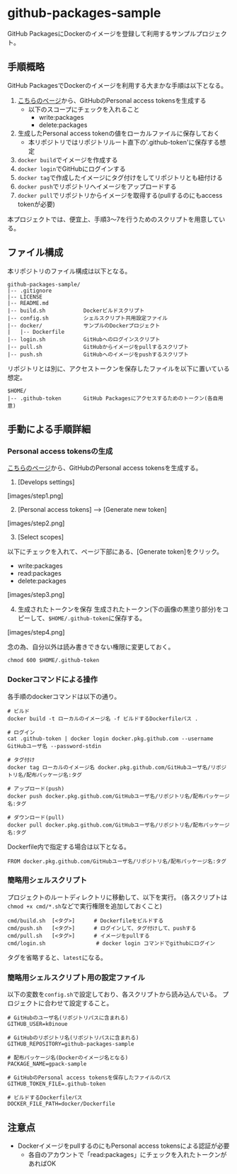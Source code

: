 # github-packages-sample

GitHub PackagesにDockerのイメージを登録して利用するサンプルプロジェクト。

## 手順概略
GitHub PackagesでDockerのイメージを利用する大まかな手順は以下となる。

1. [こちらのページ](https://github.com/settings/tokens)から、GitHubのPersonal access tokensを生成する
    - 以下のスコープにチェックを入れること
        - write:packages
        - delete:packages
2. 生成したPersonal access tokenの値をローカルファイルに保存しておく
    - 本リポジトリではリポジトリルート直下の'.github-token'に保存する想定
3. `docker build`でイメージを作成する
4. `docker login`でGitHubにログインする
5. `docker tag`で作成したイメージにタグ付けをしてリポジトリとも紐付ける
6. `docker push`でリポジトリへイメージをアップロードする
7. `docker pull`でリポジトリからイメージを取得する(pullするのにもaccess tokenが必要)

本プロジェクトでは、便宜上、手順3〜7を行うためのスクリプトを用意している。

## ファイル構成
本リポジトリのファイル構成は以下となる。

```
github-packages-sample/
|-- .gitignore
|-- LICENSE
|-- README.md
|-- build.sh            Dockerビルドスクリプト
|-- config.sh           シェルスクリプト共用設定ファイル
|-- docker/             サンプルのDockerプロジェクト
|   |-- Dockerfile
|-- login.sh            GitHubへのログインスクリプト
|-- pull.sh             GitHubからイメージをpullするスクリプト
|-- push.sh             GitHubへのイメージをpushするスクリプト
```

リポジトリとは別に、アクセストークンを保存したファイルを以下に置いている想定。

```
$HOME/
|-- .github-token       GitHub Packagesにアクセスするためのトークン(各自用意)
```

## 手動による手順詳細

### Personal access tokensの生成
[こちらのページ](https://github.com/settings/tokens)から、GitHubのPersonal access tokensを生成する。

1. \[Develops settings\]

[images/step1.png]

2. \[Personal access tokens\] --> \[Generate new token\]

[images/step2.png]

3. \[Select scopes\]

以下にチェックを入れて、ページ下部にある、\[Generate token\]をクリック。

- write:packages
- read:packages
- delete:packages

[images/step3.png]

4. 生成されたトークンを保存
生成されたトークン(下の画像の黒塗り部分)をコピーして、`$HOME/.github-token`に保存する。

[images/step4.png]


念の為、自分以外は読み書きできない権限に変更しておく。

```
chmod 600 $HOME/.github-token
```

### Dockerコマンドによる操作

各手順のdockerコマンドは以下の通り。

```
# ビルド
docker build -t ローカルのイメージ名 -f ビルドするDockerfileパス .

# ログイン
cat .github-token | docker login docker.pkg.github.com --username GitHubユーザ名 --password-stdin

# タグ付け
docker tag ローカルのイメージ名 docker.pkg.github.com/GitHubユーザ名/リポジトリ名/配布パッケージ名:タグ

# アップロード(push)
docker push docker.pkg.github.com/GitHubユーザ名/リポジトリ名/配布パッケージ名:タグ

# ダウンロード(pull)
docker pull docker.pkg.github.com/GitHubユーザ名/リポジトリ名/配布パッケージ名:タグ
```

Dockerfile内で指定する場合は以下となる。

```
FROM docker.pkg.github.com/GitHubユーザ名/リポジトリ名/配布パッケージ名:タグ
```

### 簡略用シェルスクリプト

プロジェクトのルートディレクトリに移動して、以下を実行。
(各スクリプトは`chmod +x cmd/*.sh`などで実行権限を追加しておくこと)

```
cmd/build.sh  [<タグ>]      # Dockerfileをビルドする
cmd/push.sh   [<タグ>]      # ログインして、タグ付けして、pushする
cmd/pull.sh   [<タグ>]      # イメージをpullする
cmd/login.sh                # docker login コマンドでgithubにログイン
```

タグを省略すると、`latest`になる。


### 簡略用シェルスクリプト用の設定ファイル

以下の変数を`config.sh`で設定しており、各スクリプトから読み込んでいる。
プロジェクトに合わせて設定すること。

```
# GitHubのユーザ名(リポジトリパスに含まれる)
GITHUB_USER=k0inoue

# GitHubのリポジトリ名(リポジトリパスに含まれる)
GITHUB_REPOSITORY=github-packages-sample

# 配布パッケージ名(Dockerのイメージ名となる)
PACKAGE_NAME=gpack-sample

# GitHubのPersonal access tokensを保存したファイルのパス
GITHUB_TOKEN_FILE=.github-token

# ビルドするDockerfileパス
DOCKER_FILE_PATH=docker/Dockerfile
```

## 注意点

- DockerイメージをpullするのにもPersonal access tokensによる認証が必要
    - 各自のアカウントで「read:packages」にチェックを入れたトークンがあればOK


